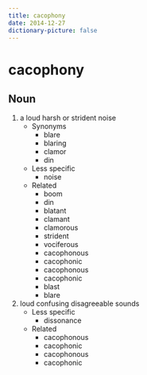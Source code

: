 ```yaml
---
title: cacophony
date: 2014-12-27
dictionary-picture: false
---
```


# cacophony


## Noun

1. a loud harsh or strident noise
	- Synonyms
		- blare
		- blaring
		- clamor
		- din
	- Less specific
		- noise
	- Related
		- boom
		- din
		- blatant
		- clamant
		- clamorous
		- strident
		- vociferous
		- cacophonous
		- cacophonic
		- cacophonous
		- cacophonic
		- blast
		- blare
2. loud confusing disagreeable sounds
	- Less specific
		- dissonance
	- Related
		- cacophonous
		- cacophonic
		- cacophonous
		- cacophonic